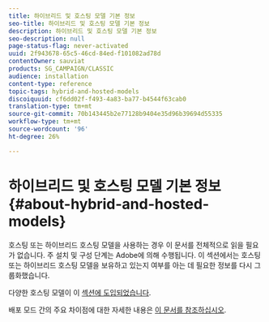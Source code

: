 ```yaml
---
title: 하이브리드 및 호스팅 모델 기본 정보
seo-title: 하이브리드 및 호스팅 모델 기본 정보
description: 하이브리드 및 호스팅 모델 기본 정보
seo-description: null
page-status-flag: never-activated
uuid: 2f943678-65c5-46cd-84ed-f101082ad78d
contentOwner: sauviat
products: SG_CAMPAIGN/CLASSIC
audience: installation
content-type: reference
topic-tags: hybrid-and-hosted-models
discoiquuid: cf6dd02f-f493-4a83-ba77-b4544f63cab0
translation-type: tm+mt
source-git-commit: 70b143445b2e77128b9404e35d96b39694d55335
workflow-type: tm+mt
source-wordcount: '96'
ht-degree: 26%

---
```



# 하이브리드 및 호스팅 모델 기본 정보{#about-hybrid-and-hosted-models}

호스팅 또는 하이브리드 호스팅 모델을 사용하는 경우 이 문서를 전체적으로 읽을 필요가 없습니다. 주 설치 및 구성 단계는 Adobe에 의해 수행됩니다. 이 섹션에서는 호스팅 또는 하이브리드 호스팅 모델을 보유하고 있는지 여부를 아는 데 필요한 정보를 다시 그룹화했습니다.

다양한 호스팅 모델이 이 [섹션에 도입되었습니다](../../installation/using/hosting-models.md).

배포 모드 간의 주요 차이점에 대한 자세한 내용은 [이 문서를 참조하십시오](https://helpx.adobe.com/kr/campaign/kb/acc-on-prem-vs-hosted.html).
